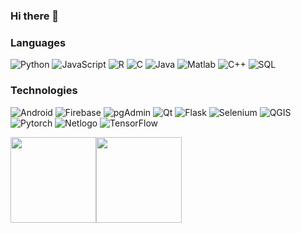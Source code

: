 ### Hi there 👋

<!--
**Vishu26/Vishu26** is a ✨ _special_ ✨ repository because its `README.md` (this file) appears on your GitHub profile.

Here are some ideas to get you started:

- 🔭 I’m currently working on ...
- 🌱 I’m currently learning ...
- 👯 I’m looking to collaborate on ...
- 🤔 I’m looking for help with ...
- 💬 Ask me about ...
- 📫 How to reach me: ...
- 😄 Pronouns: ...
- ⚡ Fun fact: ...
-->

### Languages

![Python](https://img.shields.io/badge/-Python-000?&logo=Python)
![JavaScript](https://img.shields.io/badge/-JavaScript-000?&logo=JavaScript)
![R](https://img.shields.io/badge/-R-000?&logo=R)
![C](https://img.shields.io/badge/-C-000?&logo=C)
![Java](https://img.shields.io/badge/-Java-000?&logo=Java&logoColor=007396)
![Matlab](https://img.shields.io/badge/-Matlab-000?&logo=Matlab)
![C++](https://img.shields.io/badge/-C++-000?&logo=c%2b%2b&logoColor=00599C)
![SQL](https://img.shields.io/badge/-SQL-000?&logo=MySQL)

### Technologies

![Android](https://img.shields.io/badge/-Android-000?&logo=Android)
![Firebase](https://img.shields.io/badge/-Firebase-000?&logo=Firebase)
![pgAdmin](https://img.shields.io/badge/-pgAdmin-000?&logo=pgadmin)
![Qt](https://img.shields.io/badge/-Qt-000?&logo=Qt)
![Flask](https://img.shields.io/badge/-Flask-000?&logo=Flask)
![Selenium](https://img.shields.io/badge/-Selenium-000?&logo=Selenium)
![QGIS](https://img.shields.io/badge/-QGIS-000?&logo=QGIS)
![Pytorch](https://img.shields.io/badge/-Pytorch-000?&logo=Pytorch)
![Netlogo](https://img.shields.io/badge/-Netlogo-000?&logo=Netlogo)
![TensorFlow](https://img.shields.io/badge/-TensorFlow-000?&logo=TensorFlow)

<a href="https://www.linkedin.com/in/srikumar-sastry/"><img height="137px" src="https://github-readme-stats.vercel.app/api?username=Vishu26&hide_title=true&hide_border=true&show_icons=true&include_all_commits=true&count_private=true&line_height=21&text_color=000&icon_color=000&bg_color=0,ea6161,ffc64d,fffc4d,52fa5a&theme=graywhite" /><!-- wi*quL3fcV --><img height="137px" src="https://github-readme-stats.vercel.app/api/top-langs/?username=Vishu26&hide=html&hide_title=true&hide_border=true&layout=compact&langs_count=6&exclude_repo=comp426,Redventures-Movie-Quotes&text_color=000&icon_color=fff&bg_color=0,52fa5a,4dfcff,c64dff&theme=graywhite" /></a>

